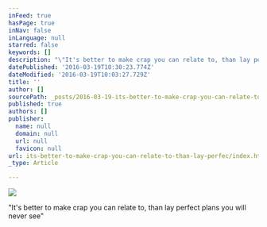 ```yaml
---
inFeed: true
hasPage: true
inNav: false
inLanguage: null
starred: false
keywords: []
description: "\"It's better to make crap you can relate to, than lay perfect plans you will never see\""
datePublished: '2016-03-19T10:30:23.774Z'
dateModified: '2016-03-19T10:03:27.729Z'
title: ''
author: []
sourcePath: _posts/2016-03-19-its-better-to-make-crap-you-can-relate-to-than-lay-perfec.md
published: true
authors: []
publisher:
  name: null
  domain: null
  url: null
  favicon: null
url: its-better-to-make-crap-you-can-relate-to-than-lay-perfec/index.html
_type: Article

---
```

![](https://the-grid-user-content.s3-us-west-2.amazonaws.com/5244d5d4-96bf-431d-ad13-00c28e069b5e.jpg)

"It's better to make crap you can relate to, than lay perfect plans you will never see"